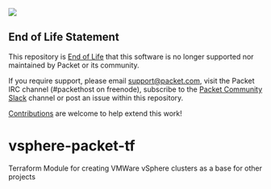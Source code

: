 ![](https://img.shields.io/badge/Stability-EndOfLife-black.svg)

## End of Life Statement

This repository is [End of Life](https://github.com/packethost/standards/blob/master/end-of-life-statement.md) that this software is no longer supported nor maintained by Packet or its community.

If you require support, please email [support@packet.com](support@packet.com), visit the Packet IRC channel (#packethost on freenode), subscribe to the [Packet Community Slack](https://slack.packet.com/) channel or post an issue within this repository.

[Contributions](https://github.com/packet-labs/vsphere-packet-tf/blob/master/CONTRIBUTING.md) are welcome to help extend this work!

# vsphere-packet-tf
Terraform Module for creating VMWare vSphere clusters as a base for other projects
